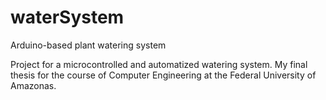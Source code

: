# waterSystem
Arduino-based plant watering system

Project for a microcontrolled and automatized watering system. My final thesis for the course of Computer Engineering at the Federal University of Amazonas.
